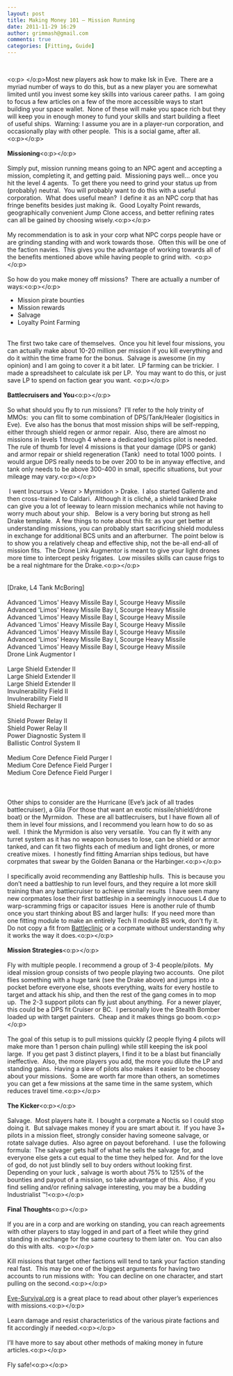 ```yaml
---
layout: post
title: Making Money 101 – Mission Running
date: 2011-11-29 16:29
author: grimmash@gmail.com
comments: true
categories: [Fitting, Guide]
---
```

<br /><div><o:p>&nbsp;</o:p>Most new players ask how to make Isk in Eve.&nbsp; There are a myriad number of ways to do this, but as a new player you are somewhat limited until you invest some key skills into various career paths.&nbsp; I am going to focus a few articles on a few of the more accessible ways to start building your space wallet.&nbsp; None of these will make you space rich but they will keep you in enough money to fund your skills and start building a fleet of useful ships.&nbsp; Warning: I assume you are in a player-run corporation, and occasionally play with other people.&nbsp; This is a social game, after all.</div><div><o:p></o:p></div><div><br /></div><div><b>Missioning</b><o:p></o:p></div><div><br /></div><div>Simply put, mission running means going to an NPC agent and accepting a mission, completing it, and getting paid.&nbsp; Missioning pays well… once you hit the level 4 agents.&nbsp; To get there you need to grind your status up from (probably) neutral.&nbsp; You will probably want to do this with a useful corporation.&nbsp; What does useful mean?&nbsp; I define it as an NPC corp that has fringe benefits besides just making ik.&nbsp; Good Loyalty Point rewards, geographically convenient Jump Clone access, and better refining rates can all be gained by choosing wisely.<o:p></o:p></div><div><br /></div><div>My recommendation is to ask in your corp what NPC corps people have or are grinding standing with and work towards those.&nbsp; Often this will be one of the faction navies.&nbsp; This gives you the advantage of working towards all of the benefits mentioned above while having people to grind with.&nbsp; <o:p></o:p></div><div><br /></div><div>So how do you make money off missions?&nbsp; There are actually a number of ways:<o:p></o:p></div><div></div><ul><li>Mission pirate bounties</li><li>Mission rewards</li><li>Salvage</li><li>Loyalty Point Farming&nbsp;</li></ul><br /><div>The first two take care of themselves.&nbsp; Once you hit level four missions, you can actually make about 10-20 million per mission if you kill everything and do it within the time frame for the bonus.&nbsp; Salvage is awesome (in my opinion) and I am going to cover it a bit later.&nbsp; LP farming can be trickier.&nbsp; I made a spreadsheet to calculate isk per LP.&nbsp; You may want to do this, or just save LP to spend on faction gear you want. <o:p></o:p></div><div><br /></div><div><b>Battlecruisers and You</b><o:p></o:p></div><div><br /></div><div>So what should you fly to run missions?&nbsp; I’ll refer to the holy trinity of MMOs:&nbsp; you can flit to some combination of DPS/Tank/Healer (logisitics in Eve).&nbsp; Eve also has the bonus that most mission ships will be self-repping, either through shield regen or armor repair.&nbsp; Also, there are almost no missions in levels 1 through 4 where a dedicated logistics pilot is needed.&nbsp; The rule of thumb for level 4 missions is that your damage (DPS or gank) and armor repair or shield regeneration (Tank)&nbsp; need to total 1000 points.&nbsp; I would argue DPS really needs to be over 200 to be in anyway effective, and tank only needs to be above 300-400 in small, specific situations, but your mileage may vary.<o:p></o:p></div><div><br /></div><div>&nbsp;I went Incursus &gt; Vexor &gt; Myrmidon &gt; Drake. &nbsp;I also started Gallente and then cross-trained to Caldari.&nbsp; Although it is cliché, a shield tanked Drake can give you a lot of leeway to learn mission mechanics while not having to worry much about your ship. &nbsp; Below is a very boring but strong as hell Drake template.&nbsp; A few things to note about this fit: as your get better at understanding missions, you can probably start sacrificing shield moduless in exchange for additional BCS units and an afterburner. &nbsp;The point below is to show you a relatively cheap and effective ship, not the be-all end-all of mission fits. &nbsp;The Drone Link Augmentor is meant to give your light drones more time to intercept pesky frigates.&nbsp; Low missiles skills can cause frigs to be a real nightmare for the Drake.<o:p></o:p><br /><br /><br />[Drake, L4 Tank McBoring]<br /><br />Advanced 'Limos' Heavy Missile Bay I, Scourge Heavy Missile<br />Advanced 'Limos' Heavy Missile Bay I, Scourge Heavy Missile<br />Advanced 'Limos' Heavy Missile Bay I, Scourge Heavy Missile<br />Advanced 'Limos' Heavy Missile Bay I, Scourge Heavy Missile<br />Advanced 'Limos' Heavy Missile Bay I, Scourge Heavy Missile<br />Advanced 'Limos' Heavy Missile Bay I, Scourge Heavy Missile<br />Advanced 'Limos' Heavy Missile Bay I, Scourge Heavy Missile<br />Drone Link Augmentor I<br /><br />Large Shield Extender II<br />Large Shield Extender II<br />Large Shield Extender II<br />Invulnerability Field II<br />Invulnerability Field II<br />Shield Recharger II<br /><br />Shield Power Relay II<br />Shield Power Relay II<br />Power Diagnostic System II<br />Ballistic Control System II<br /><br />Medium Core Defence Field Purger I<br />Medium Core Defence Field Purger I<br />Medium Core Defence Field Purger I<br /><br /><br /></div><div><br /></div><div>Other ships to consider are the Hurricane (Eve’s jack of all trades battlecruiser), a Gila (For those that want an exotic missile/shield/drone boat) or the Myrmidon.&nbsp; These are all battlecruisers, but I have flown all of them in level four missions, and I recommend you learn how to do so as well.&nbsp; I think the Myrmidon is also very versatile.&nbsp; You can fly it with any turret system as it has no weapon bonuses to lose, can be shield or armor tanked, and can fit two flights each of medium and light drones, or more creative mixes.&nbsp; I honestly find fitting Amarrian ships tedious, but have corpmates that swear by the Golden Banana or the Harbinger.<o:p></o:p></div><div><br /></div><div>I specifically avoid recommending any Battleship hulls.&nbsp; This is because you don’t need a battleship to run level fours, and they require a lot more skill training than any battlecruiser to achieve similar results&nbsp; I have seen many new corpmates lose their first battleship in a seemingly innocuous L4 due to warp-scramming frigs or capacitor issues&nbsp; Here is another rule of thumb once you start thinking about BS and larger hulls:&nbsp; If you need more than one fitting module to make an entirely Tech II module BS work, don’t fly it.&nbsp; Do not copy a fit from <a href="http://eve.battleclinic.com/browse_loadouts.php" target="_blank">Battleclinic</a> or a corpmate without understanding why it works the way it does.<o:p></o:p></div><div><br /></div><div><b>Mission Strategies</b><o:p></o:p></div><div><br /></div><div>Fly with multiple people. I recommend a group of 3-4 people/pilots.&nbsp; My ideal mission group consists of two people playing two accounts.&nbsp; One pilot flies something with a huge tank (see the Drake above) and jumps into a pocket before everyone else, shoots everything, waits for every hostile to target and attack his ship, and then the rest of the gang comes in to mop up.&nbsp; The 2-3 support pilots can fly just about anything.&nbsp; For a newer player, this could be a DPS fit Cruiser or BC.&nbsp; I personally love the Stealth Bomber loaded up with target painters.&nbsp; Cheap and it makes things go boom.<o:p></o:p></div><div><br /></div><div>The goal of this setup is to pull missions quickly (2 people flying 4 pilots will make more than 1 person chain pulling) while still keeping the isk pool large.&nbsp; If you get past 3 distinct players, I find it to be a blast but financially ineffective.&nbsp; Also, the more players you add, the more you dilute the LP and standing gains.&nbsp; Having a slew of pilots also makes it easier to be choosey about your missions.&nbsp; Some are worth far more than others, an sometimes you can get a few missions at the same time in the same system, which reduces travel time.<o:p></o:p></div><div><br /></div><div><b>The Kicker</b><o:p></o:p></div><div><br /></div><div>Salvage.&nbsp; Most players hate it.&nbsp; I bought a corpmate a Noctis so I could stop doing it.&nbsp; But salvage makes money if you are smart about it.&nbsp; If you have 3+ pilots in a mission fleet, strongly consider having someone salvage, or rotate salvage duties.&nbsp; Also agree on payout beforehand.&nbsp; I use the following formula:&nbsp; The salvager gets half of what he sells the salvage for, and everyone else gets a cut equal to the time they helped for.&nbsp; And for the love of god, do not just blindly sell to buy orders without looking first.&nbsp; Depending on your luck , salvage is worth about 75% to 125% of the bounties and payout of a mission, so take advantage of this.&nbsp; Also, if you find selling and/or refining salvage interesting, you may be a budding Industrialist ™!<o:p></o:p></div><div><br /></div><div><b>Final Thoughts</b><o:p></o:p></div><div><br /></div><div>If you are in a corp and are working on standing, you can reach agreements with other players to stay logged in and part of a fleet while they grind standing in exchange for the same courtesy to them later on.&nbsp; You can also do this with alts.&nbsp; <o:p></o:p></div><div><br /></div><div>Kill missions that target other factions will tend to tank your faction standing real fast.&nbsp; This may be one of the biggest arguments for having two accounts to run missions with:&nbsp; You can decline on one character, and start pulling on the second.<o:p></o:p></div><div><br /></div><div><a href="http://eve-survival.org/">Eve-Survival.org</a> is a great place to read about other player’s experiences with missions.<o:p></o:p></div><div><br /></div><div>Learn damage and resist characteristics of the various pirate factions and fit accordingly if needed.<o:p></o:p></div><div><br /></div><div>I’ll have more to say about other methods of making money in future articles.<o:p></o:p></div><div><br /></div><div>Fly safe!<o:p></o:p></div>
